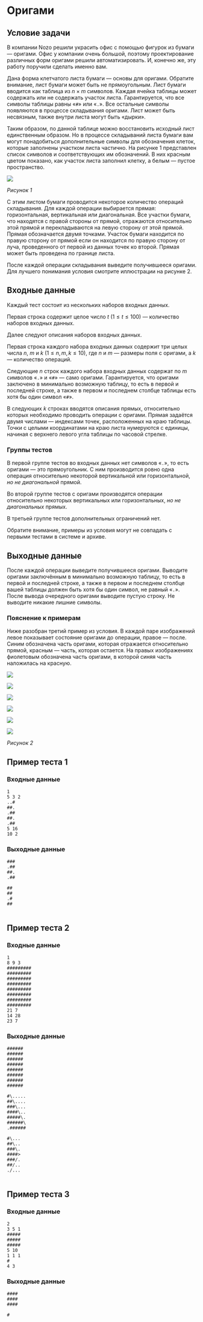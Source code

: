 # Оригами

## Условие задачи

В компании Nozo решили украсить офис с помощью фигурок из бумаги — оригами. Офис у компании очень большой, поэтому проектирование различных форм оригами решили автоматизировать. И, конечно же, эту работу поручили сделать именно вам.

Дана форма клетчатого листа бумаги — основы для оригами. Обратите внимание, лист бумаги может быть не прямоугольным. Лист бумаги вводится как таблица из $n \times m$ символов. Каждая ячейка таблицы может содержать или не содержать участок листа. Гарантируется, что все символы таблицы равны «$\texttt{\#}$» или «$\texttt{.}$».
Все остальные символы появляются в процессе складывания оригами. Лист может быть несвязным, также внутри листа могут быть «дырки».

Таким образом, по данной таблице можно восстановить исходный лист единственным образом. Но в процессе складываний листа бумаги вам могут понадобиться дополнительные символы для обозначения клеток, которые заполнены участком листа частично. На рисунке 1 представлен список символов и соответствующих им обозначений. В них красным цветом показано, как участок листа заполнил клетку, а белым — пустое пространство.

![](./image1.png)

*Рисунок 1*

С этим листом бумаги проводится некоторое количество операций складывания. Для каждой операции выбирается прямая: горизонтальная, вертикальная или диагональная. Все участки бумаги, что находятся с правой стороны от прямой, отражаются относительно этой прямой и перекладываются на левую сторону от этой прямой. Прямая обозначается двумя точками. Участок бумаги находится по правую сторону от прямой если он находится по правую сторону от луча, проведенного от первой из данных точек ко второй. Прямая может быть проведена по границе листа.

После каждой операции складывания выведите получившееся оригами. Для лучшего понимания условия смотрите иллюстрации на рисунке 2.

## Входные данные

Каждый тест состоит из нескольких наборов входных данных.

Первая строка содержит целое число $t$ $(1 \le t \le 100)$ — количество наборов входных данных.

Далее следуют описания наборов входных данных.

Первая строка каждого набора входных данных содержит три целых числа $n$, $m$ и $k$ $(1 \le n, m, k \le 10)$, где $n$ и $m$ — размеры поля с оригами, а $k$ — количество операций.

Следующие $n$ строк каждого набора входных данных содержат по $m$ символов «$\texttt{.}$» и «$\texttt{\#}$» — само оригами. Гарантируется, что оригами заключено в минимально возможную таблицу, то есть в первой и последней строке, а также в первом и последнем столбце таблицы есть хотя бы один символ «$\texttt{\#}$».

В следующих $k$ строках вводятся описания прямых, относительно которых необходимо проводить операции с оригами. Прямая задаётся двумя числами — индексами точек, расположенных на краю таблицы. Точки с целыми координатами на краю листа нумеруются с единицы, начиная с верхнего левого угла таблицы по часовой стрелке.

### Группы тестов

В первой группе тестов во входных данных нет символов «$\texttt{.}$», то есть оригами — это прямоугольник. С ним производится ровно одна операция относительно некоторой вертикальной или горизонтальной, $\textit{но не диагональной}$ прямой.

Во второй группе тестов с оригами производятся операции относительно некоторых вертикальных или горизонтальных, $\textit{но не диагональных}$ прямых.

В третьей группе тестов дополнительных ограничений нет.

Обратите внимание, примеры из условия могут не совпадать с первыми тестами в системе и архиве.

## Выходные данные

После каждой операции выведите получившееся оригами. Выводите оригами заключённым в минимально возможную таблицу, то есть в первой и последней строке, а также в первом и последнем столбце вашей таблицы должен быть хотя бы один символ, не равный «$\texttt{.}$». После вывода очередного оригами выводите пустую строку. Не выводите никакие лишние символы.

### Пояснение к примерам

Ниже разобран третий пример из условия. В каждой паре изображений левое показывает состояние оригами до операции, правое — после. Синим обозначена часть оригами, которая отражается относительно прямой, красным — часть, которая остается. На правых изображениях фиолетовым обозначена часть оригами, в которой синяя часть наложилась на красную.

![](./image2.png)

![](./image3.png)

![](./image4.png)

![](./image5.png)

![](./image6.png)

![](./image7.png)

*Рисунок 2*

## Пример теста 1

### Входные данные

```
1
5 3 2
..#
##.
.##
##.
.##
5 16
10 2

```

### Выходные данные

```
###
.##
##.
.##

##
##
.#
##


```

## Пример теста 2

### Входные данные

```
1
8 9 3
#########
#########
#########
#########
#########
#########
#########
#########
21 7
14 28
23 7

```

### Выходные данные

```
######
######
######
######
######
######
######
######

#\.....
##\....
###\...
####\..
#####\.
######\
.######

#\...
##\..
###\.
####>
###/.
##/..
./...


```

## Пример теста 3

### Входные данные

```
2
3 5 1
#####
#####
#####
5 10
1 1 1
#
4 3

```

### Выходные данные

```
####
####
####

#


```